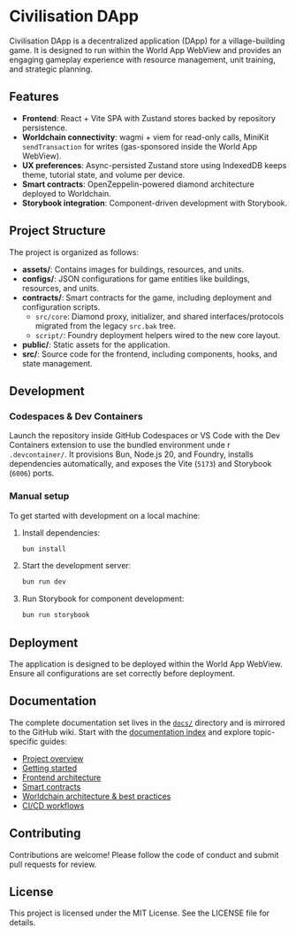 # Civilisation DApp

Civilisation DApp is a decentralized application (DApp) for a village-building game. It is designed to run within the World App WebView and provides an engaging gameplay experience with resource management, unit training, and strategic planning.

## Features

- **Frontend**: React + Vite SPA with Zustand stores backed by repository persistence.
- **Worldchain connectivity**: wagmi + viem for read-only calls, MiniKit `sendTransaction` for writes (gas-sponsored inside the World App WebView).
- **UX preferences**: Async-persisted Zustand store using IndexedDB keeps theme, tutorial state, and volume per device.
- **Smart contracts**: OpenZeppelin-powered diamond architecture deployed to Worldchain.
- **Storybook integration**: Component-driven development with Storybook.

## Project Structure

The project is organized as follows:

- **assets/**: Contains images for buildings, resources, and units.
- **configs/**: JSON configurations for game entities like buildings, resources, and units.
- **contracts/**: Smart contracts for the game, including deployment and configuration scripts.
  - `src/core`: Diamond proxy, initializer, and shared interfaces/protocols migrated from the legacy `src.bak` tree.
  - `script/`: Foundry deployment helpers wired to the new core layout.
- **public/**: Static assets for the application.
- **src/**: Source code for the frontend, including components, hooks, and state management.

## Development

### Codespaces & Dev Containers

Launch the repository inside GitHub Codespaces or VS Code with the Dev Containers extension to use the bundled environment unde
r `.devcontainer/`. It provisions Bun, Node.js 20, and Foundry, installs dependencies automatically, and exposes the Vite (`5173`)
and Storybook (`6006`) ports.

### Manual setup

To get started with development on a local machine:

1. Install dependencies:

   ```bash
   bun install
   ```

2. Start the development server:

   ```bash
   bun run dev
   ```

3. Run Storybook for component development:

   ```bash
   bun run storybook
   ```

## Deployment

The application is designed to be deployed within the World App WebView. Ensure all configurations are set correctly before deployment.

## Documentation

The complete documentation set lives in the [`docs/`](docs/index.md) directory and is mirrored to the GitHub wiki. Start with the
[documentation index](docs/index.md) and explore topic-specific guides:

- [Project overview](docs/overview.md)
- [Getting started](docs/getting-started.md)
- [Frontend architecture](docs/frontend.md)
- [Smart contracts](docs/smart-contracts.md)
- [Worldchain architecture & best practices](docs/worldchain-architecture.md)
- [CI/CD workflows](docs/workflows.md)

## Contributing

Contributions are welcome! Please follow the code of conduct and submit pull requests for review.

## License

This project is licensed under the MIT License. See the LICENSE file for details.
